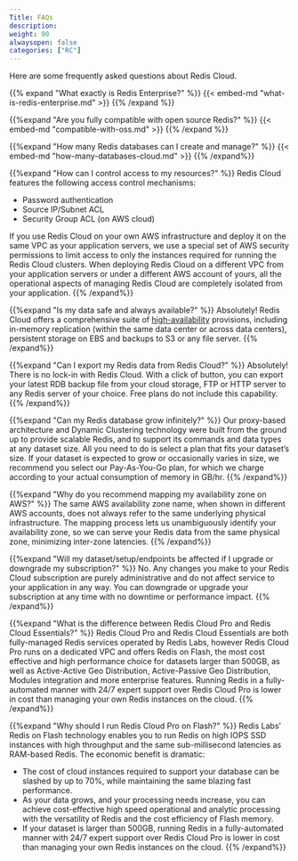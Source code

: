 ```yaml
---
Title: FAQs
description:
weight: 90
alwaysopen: false
categories: ["RC"]
---
```

Here are some frequently asked questions about Redis Cloud.

{{% expand "What exactly is Redis Enterprise?" %}}
{{< embed-md "what-is-redis-enterprise.md"  >}}
{{% /expand %}}

{{%expand "Are you fully compatible with open source Redis?" %}}
{{< embed-md "compatible-with-oss.md"  >}}
{{% /expand %}}

{{%expand "How many Redis databases can I create and manage?" %}}
{{< embed-md "how-many-databases-cloud.md"  >}}
{{% /expand%}}

{{%expand "How can I control access to my resources?" %}}
Redis Cloud features the following access control mechanisms:

- Password authentication
- Source IP/Subnet ACL
- Security Group ACL (on AWS cloud)

If you use Redis Cloud on your own AWS infrastructure and deploy it on the same VPC as your application servers,
we use a special set of AWS security permissions to limit access to only the instances required for running the Redis Cloud clusters.
When deploying Redis Cloud on a different VPC from your application servers or under a different AWS account of yours,
all the operational aspects of managing Redis Cloud are completely isolated from your application.
{{% /expand%}}

{{%expand "Is my data safe and always available?" %}}
Absolutely! Redis Cloud offers a comprehensive suite of [high-availability](https://redislabs.com/blog/high-availability-for-in-memory-cloud-datastores) provisions,
including in-memory replication (within the same data center or across data centers), persistent storage on EBS and backups to S3 or any file server.
{{% /expand%}}

{{%expand "Can I export my Redis data from Redis Cloud?" %}}
Absolutely! There is no lock-in with Redis Cloud. With a click of button, you can export your latest RDB backup file from your cloud storage, FTP or HTTP server to any Redis server of your choice. Free plans do not include this capability.
{{% /expand%}}

{{%expand "Can my Redis database grow infinitely?" %}}
Our proxy-based architecture and Dynamic Clustering technology were built from the ground up to provide scalable Redis,
and to support its commands and data types at any dataset size.
All you need to do is select a plan that fits your dataset’s size.
If your dataset is expected to grow or occasionally varies in size, we recommend you select our Pay-As-You-Go plan,
for which we charge according to your actual consumption of memory in GB/hr.
{{% /expand%}}

{{%expand "Why do you recommend mapping my availability zone on AWS?" %}}
The same AWS availability zone name, when shown in different AWS accounts, does not always refer to the same underlying physical infrastructure.
The mapping process lets us unambiguously identify your availability zone, so we can serve your Redis data from the same physical zone, minimizing inter-zone latencies.
{{% /expand%}}

{{%expand "Will my dataset/setup/endpoints be affected if I upgrade or downgrade my subscription?" %}}
No. Any changes you make to your Redis Cloud subscription are purely administrative and do not affect service to your application in any way.
You can downgrade or upgrade your subscription at any time with no downtime or performance impact.
{{% /expand%}}

{{%expand "What is the difference between Redis Cloud Pro and Redis Cloud Essentials?" %}}
Redis Cloud Pro and Redis Cloud Essentials are both fully-managed Redis services operated by Redis Labs, however Redis Cloud Pro runs on a dedicated VPC and offers Redis on Flash, the most cost effective and high performance choice for datasets larger than 500GB, as well as Active-Active Geo Distribution, Active-Passive Geo Distribution, Modules integration and more enterprise features. Running Redis in a fully-automated manner with 24/7 expert support over Redis Cloud Pro is lower in cost than managing your own Redis instances on the cloud.
{{% /expand%}}

{{%expand "Why should I run Redis Cloud Pro on Flash?" %}}
Redis Labs’ Redis on Flash technology enables you to run Redis on high IOPS SSD instances with high throughput and the same sub-millisecond latencies as RAM-based Redis.
The economic benefit is dramatic:

- The cost of cloud instances required to support your database can be slashed by up to 70%, while maintaining the same blazing fast performance.
- As your data grows, and your processing needs increase, you can achieve cost-effective high speed operational and analytic processing with the versatility of Redis and the cost efficiency of Flash memory.
- If your dataset is larger than 500GB, running Redis in a fully-automated manner with 24/7 expert support over Redis Cloud Pro is lower in cost than managing your own Redis instances on the cloud.
{{% /expand%}}
